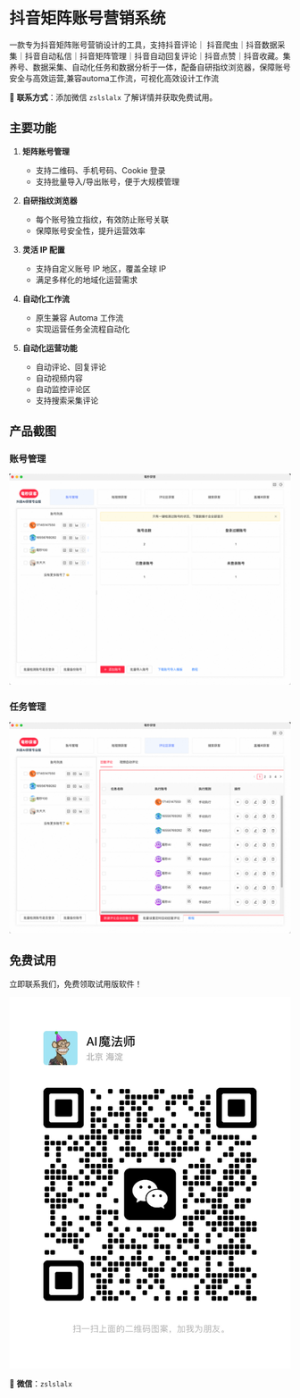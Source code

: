 # 抖音矩阵账号营销系统
一款专为抖音矩阵账号营销设计的工具，支持抖音评论｜ 抖音爬虫｜抖音数据采集｜抖音自动私信｜抖音矩阵管理｜抖音自动回复评论｜抖音点赞｜抖音收藏。集养号、数据采集、自动化任务和数据分析于一体，配备自研指纹浏览器，保障账号安全与高效运营,兼容automa工作流，可视化高效设计工作流

📩 **联系方式**：添加微信 `zslslalx` 了解详情并获取免费试用。

## 主要功能

1. **矩阵账号管理**  
   - 支持二维码、手机号码、Cookie 登录
   - 支持批量导入/导出账号，便于大规模管理

2. **自研指纹浏览器**  
   - 每个账号独立指纹，有效防止账号关联
   - 保障账号安全性，提升运营效率

3. **灵活 IP 配置**  
   - 支持自定义账号 IP 地区，覆盖全球 IP
   - 满足多样化的地域化运营需求

4. **自动化工作流**  
   - 原生兼容 Automa 工作流
   - 实现运营任务全流程自动化

5. **自动化运营功能**  
   - 自动评论、回复评论
   - 自动视频内容
   - 自动监控评论区
   - 支持搜索采集评论

## 产品截图

### 账号管理

<img src="https://raw.githubusercontent.com/slalx/douyin-markting/main/images/2ACE9D21-EF69-4B5E-ADE4-C8256CD9350C.png" />


### 任务管理

<img src="https://raw.githubusercontent.com/slalx/douyin-markting/main/images/67FAC551-1BDB-48BF-895F-47EB21838F56.png" />

## 免费试用

立即联系我们，免费领取试用版软件！  

<img src="https://raw.githubusercontent.com/slalx/douyin-markting/main/images/IMG_4071.JPG" />


📩 **微信**：`zslslalx`